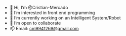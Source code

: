 - 👋 Hi, I’m @Cristian-Mercado
- 👀 I’m interested in front end programming
- 🌱 I’m currently working on an Intelligent System/Robot
- 🤝 I’m open to collaborate
- 📫 Email: cm9941268@gmail.com


<!---
Cristian-Mercado/Cristian-Mercado is a ✨ special ✨ repository because its `README.md` (this file) appears on your GitHub profile.
You can click the Preview link to take a look at your changes.
--->
